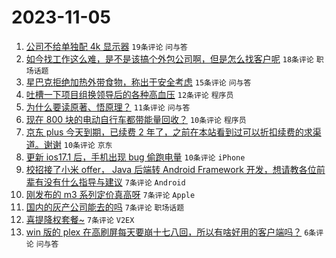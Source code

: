 # 2023-11-05

1. [公司不给单独配 4k 显示器](https://www.v2ex.com/t/988731) `19条评论` `问与答`
1. [如今找工作这么难，是不是该搞个外包公司啊，但是怎么找客户呢](https://www.v2ex.com/t/988737) `18条评论` `职场话题`
1. [星巴克拒绝加热外带食物，称出于安全考虑](https://www.v2ex.com/t/988768) `15条评论` `问与答`
1. [吐槽一下项目组换领导后的各种高血压](https://www.v2ex.com/t/988758) `12条评论` `程序员`
1. [为什么要读原著、悟原理？](https://www.v2ex.com/t/988761) `11条评论` `问与答`
1. [现在 800 块的电动自行车都带能量回收？](https://www.v2ex.com/t/988751) `10条评论` `程序员`
1. [京东 plus 今天到期，已续费 2 年了，之前在本站看到过可以折扣续费的求渠道。谢谢](https://www.v2ex.com/t/988732) `10条评论` `京东`
1. [更新 ios17.1 后，手机出现 bug 偷跑电量](https://www.v2ex.com/t/988726) `10条评论` `iPhone`
1. [校招接了小米 offer， Java 后端转 Android Framework 开发，想请教各位前辈有没有什么指导与建议](https://www.v2ex.com/t/988753) `7条评论` `Android`
1. [刚发布的 m3 系列定价真高呀](https://www.v2ex.com/t/988750) `7条评论` `Apple`
1. [国内的灰产公司能去的吗](https://www.v2ex.com/t/988742) `7条评论` `职场话题`
1. [喜提降权套餐~](https://www.v2ex.com/t/988729) `7条评论` `V2EX`
1. [win 版的 plex 在高刷屏每天要崩十七八回，所以有啥好用的客户端吗？](https://www.v2ex.com/t/988740) `6条评论` `问与答`
